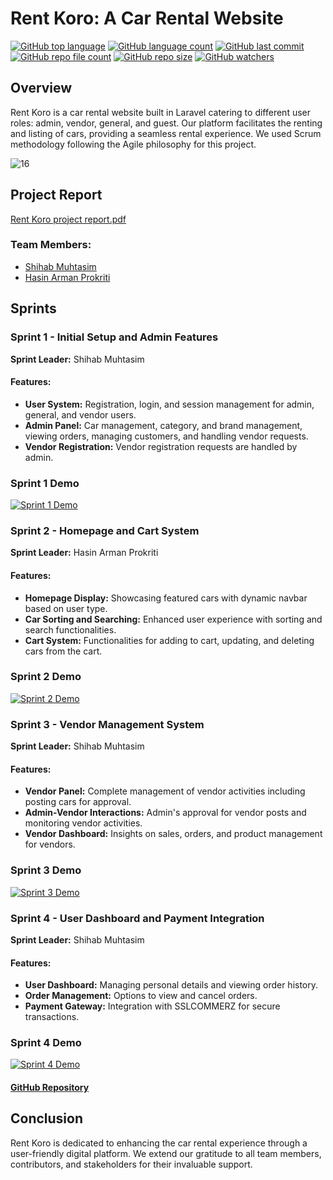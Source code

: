 # Rent Koro: A Car Rental Website
[![GitHub top language](https://img.shields.io/github/languages/top/shihabmuhtasim/RentCar-A-car-rental-website-in-Laravel?color=f5f5dc)](https://github.com/shihabmuhtasim/RentCar-A-car-rental-website-in-Laravel)
[![GitHub language count](https://img.shields.io/github/languages/count/shihabmuhtasim/RentCar-A-car-rental-website-in-Laravel?color=f5f5dc)](https://github.com/shihabmuhtasim/RentCar-A-car-rental-website-in-Laravel)
[![GitHub last commit](https://img.shields.io/github/last-commit/shihabmuhtasim/RentCar-A-car-rental-website-in-Laravel?color=f5f5dc)](https://github.com/shihabmuhtasim/RentCar-A-car-rental-website-in-Laravel)
[![GitHub repo file count](https://img.shields.io/github/directory-file-count/shihabmuhtasim/RentCar-A-car-rental-website-in-Laravel?color=f5f5dc)](https://github.com/shihabmuhtasim/RentCar-A-car-rental-website-in-Laravel)
[![GitHub repo size](https://img.shields.io/github/repo-size/shihabmuhtasim/RentCar-A-car-rental-website-in-Laravel?color=f5f5dc)](https://github.com/shihabmuhtasim/RentCar-A-car-rental-website-in-Laravel)
[![GitHub watchers](https://img.shields.io/github/watchers/shihabmuhtasim/RentCar-A-car-rental-website-in-Laravel?style=social)](https://github.com/shihabmuhtasim/RentCar-A-car-rental-website-in-Laravel)

## Overview
Rent Koro is a car rental website built in Laravel catering to different user roles: admin, vendor, general, and guest. Our platform facilitates the renting and listing of cars, providing a seamless rental experience. We used Scrum methodology following the Agile philosophy for this project.

![16](https://github.com/shihabmuhtasim/RentCar-A-car-rental-website-in-Laravel/assets/92597456/fbddfb5a-05a2-4b57-a64c-e9c87ed3b3ae)

## Project Report
[Rent Koro project report.pdf](https://github.com/shihabmuhtasim/RentCar-A-car-rental-website-in-Laravel/files/13760888/Rent.Koro.project.report.pdf)

### Team Members:
- [Shihab Muhtasim](https://github.com/shihabmuhtasim)
- [Hasin Arman Prokriti](https://github.com/hasin-arman-prokriti)

## Sprints

### Sprint 1 - Initial Setup and Admin Features
**Sprint Leader:** Shihab Muhtasim

#### Features:
- **User System:** Registration, login, and session management for admin, general, and vendor users.
- **Admin Panel:** Car management, category, and brand management, viewing orders, managing customers, and handling vendor requests.
- **Vendor Registration:** Vendor registration requests are handled by admin.

### Sprint 1 Demo
[![Sprint 1 Demo](https://img.youtube.com/vi/PvJOcAq8lk0/0.jpg)](https://www.youtube.com/watch?v=PvJOcAq8lk0)



### Sprint 2 - Homepage and Cart System
**Sprint Leader:** Hasin Arman Prokriti

#### Features:
- **Homepage Display:** Showcasing featured cars with dynamic navbar based on user type.
- **Car Sorting and Searching:** Enhanced user experience with sorting and search functionalities.
- **Cart System:** Functionalities for adding to cart, updating, and deleting cars from the cart.

### Sprint 2 Demo
[![Sprint 2 Demo](https://img.youtube.com/vi/-N2VA1o_ehw/0.jpg)](https://youtu.be/-N2VA1o_ehw)




### Sprint 3 - Vendor Management System
**Sprint Leader:** Shihab Muhtasim

#### Features:
- **Vendor Panel:** Complete management of vendor activities including posting cars for approval.
- **Admin-Vendor Interactions:** Admin's approval for vendor posts and monitoring vendor activities.
- **Vendor Dashboard:** Insights on sales, orders, and product management for vendors.

### Sprint 3 Demo
[![Sprint 3 Demo](https://img.youtube.com/vi/KSO6UKtpnK0/0.jpg)](https://youtu.be/KSO6UKtpnK0)



### Sprint 4 - User Dashboard and Payment Integration
**Sprint Leader:** Shihab Muhtasim

#### Features:
- **User Dashboard:** Managing personal details and viewing order history.
- **Order Management:** Options to view and cancel orders.
- **Payment Gateway:** Integration with SSLCOMMERZ for secure transactions.

### Sprint 4 Demo
[![Sprint 4 Demo](https://img.youtube.com/vi/HDI4bKGd-Ok/0.jpg)](https://youtu.be/HDI4bKGd-Ok)

#### [GitHub Repository](https://github.com/shihabmuhtasim/RentCar)



## Conclusion
Rent Koro is dedicated to enhancing the car rental experience through a user-friendly digital platform. We extend our gratitude to all team members, contributors, and stakeholders for their invaluable support.
